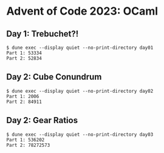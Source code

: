 # Advent of Code 2023: OCaml

## Day 1: Trebuchet?!

```
$ dune exec --display quiet --no-print-directory day01
Part 1: 53334
Part 2: 52834
```

## Day 2: Cube Conundrum

```
$ dune exec --display quiet --no-print-directory day02
Part 1: 2006
Part 2: 84911
```

## Day 2: Gear Ratios

```
$ dune exec --display quiet --no-print-directory day03
Part 1: 536202
Part 2: 78272573
```